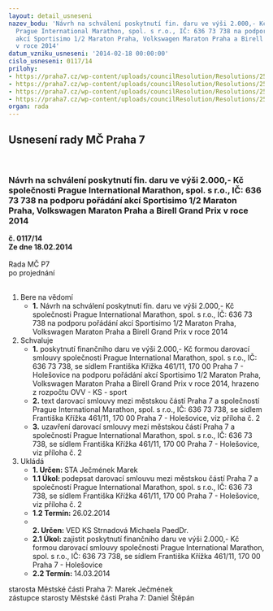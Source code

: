 ```yaml
---
layout: detail_usneseni
nazev_bodu: 'Návrh na schválení poskytnutí fin. daru ve výši 2.000,- Kč společnosti
  Prague International Marathon, spol. s r.o., IČ: 636 73 738 na podporu pořádání
  akcí Sportisimo 1/2 Maraton Praha, Volkswagen Maraton Praha a Birell Grand Prix
  v roce 2014'
datum_vzniku_usneseni: '2014-02-18 00:00:00'
cislo_usneseni: 0117/14
prilohy:
- https://praha7.cz/wp-content/uploads/councilResolution/Resolutions/25264/9-14-zadost_pim_2014_pro_r.pdf
- https://praha7.cz/wp-content/uploads/councilResolution/Resolutions/25264/9-14-s6_pim_2014.doc
- https://praha7.cz/wp-content/uploads/councilResolution/Resolutions/25264/9-14-or_pim_2014.pdf
- https://praha7.cz/wp-content/uploads/councilResolution/Resolutions/25264/9-14-dph_pim_2014.pdf
organ: rada
---
```

<div id="ucUsn_pList" class="usn">
	<span><h2>Usnesení rady MČ Praha 7 </h2>
<br></span><div class="standBody">
<span><h3>Návrh na schválení poskytnutí fin. daru ve výši 2.000,- Kč společnosti Prague International Marathon, spol. s r.o., IČ: 636 73 738 na podporu pořádání akcí Sportisimo 1/2 Maraton Praha, Volkswagen Maraton Praha a Birell Grand Prix v roce 2014</h3></span><div class="center">
		<strong>č. 0117/14</strong><br>
	</div>
<div class="center">
		<strong>Ze dne 18.02.2014</strong><br><br>
	</div>Rada MČ P7<br> po projednání<br><br><ol>
<li>Bere na vědomí<ul><li>
<strong>1.</strong> Návrh na schválení poskytnutí fin. daru ve výši 2.000,- Kč společnosti Prague International Marathon, spol. s r.o., IČ: 636 73 738 na podporu pořádání akcí Sportisimo 1/2 Maraton Praha, Volkswagen Maraton Praha a Birell Grand Prix  v roce 2014 </li></ul>
</li>
<li>Schvaluje<ul>
<li>
<strong>1.</strong> poskytnutí finančního daru ve výši 2.000,- Kč formou darovací smlouvy společnosti Prague International Marathon, spol. s r.o., IČ: 636 73 738, se sídlem Františka Křížka 461/11, 170 00  Praha 7 - Holešovice na podporu pořádání akcí Sportisimo 1/2 Maraton Praha, Volkswagen Maraton Praha a Birell Grand Prix  v roce 2014, hrazeno z rozpočtu OVV - KS - sport</li>
<li>
<strong>2.</strong> text darovací smlouvy mezi městskou částí Praha 7 a společností Prague International Marathon, spol. s r.o., IČ: 636 73 738, se sídlem Františka Křížka 461/11, 170 00  Praha 7 - Holešovice, viz příloha č. 2</li>
<li>
<strong>3.</strong> uzavření darovací smlouvy mezi městskou částí Praha 7 a společností Prague International Marathon, spol. s r.o., IČ: 636 73 738, se sídlem Františka Křížka 461/11, 170 00  Praha 7 - Holešovice, viz příloha č. 2     </li>
</ul>
</li>
<li>Ukládá<ul>
<li>
<strong>1. Určen: </strong>STA Ječmének Marek</li>
<li>
<strong>1.1 Úkol: </strong>podepsat darovací smlouvu mezi městskou částí Praha 7 a společností Prague International Marathon, spol. s r.o., IČ: 636 73 738, se sídlem Františka Křížka 461/11, 170 00  Praha 7 - Holešovice, viz příloha č. 2</li>
<li>
<strong>1.2 Termín: </strong>26.02.2014</li>
<li>
<strong><br>2. Určen: </strong>VED KS Strnadová Michaela PaedDr.</li>
<li>
<strong>2.1 Úkol: </strong>zajistit poskytnutí finančního daru ve výši 2.000,- Kč formou darovací smlouvy společnosti Prague International Marathon, spol. s r.o., IČ: 636 73 738, se sídlem Františka Křížka 461/11, 170 00  Praha 7 - Holešovice</li>
<li>
<strong>2.2 Termín: </strong>14.03.2014</li>
</ul>
</li>
</ol>starosta Městské části Praha 7: Marek Ječmének<br>zástupce starosty Městské části Praha 7: Daniel Štěpán 
</div>
</div>